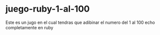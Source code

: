 # juego-ruby-1-al-100
Este es un jugo en el cual tendras que adibinar el numero del 1 al 100 echo completamente en ruby
